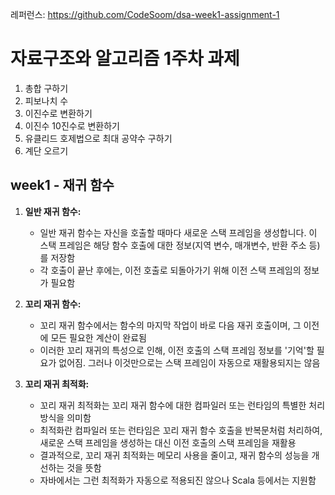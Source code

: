 레퍼런스: https://github.com/CodeSoom/dsa-week1-assignment-1

# 자료구조와 알고리즘 1주차 과제
1. 총합 구하기
2. 피보나치 수
3. 이진수로 변환하기 
4. 이진수 10진수로 변환하기
5. 유클리드 호제법으로 최대 공약수 구하기
6. 계단 오르기


## week1 - 재귀 함수

1. **일반 재귀 함수:**
    - 일반 재귀 함수는 자신을 호출할 때마다 새로운 스택 프레임을 생성합니다. 이 스택 프레임은 해당 함수 호출에 대한 정보(지역 변수, 매개변수, 반환 주소 등)를 저장함
    - 각 호출이 끝난 후에는, 이전 호출로 되돌아가기 위해 이전 스택 프레임의 정보가 필요함

2. **꼬리 재귀 함수:**
    - 꼬리 재귀 함수에서는 함수의 마지막 작업이 바로 다음 재귀 호출이며, 그 이전에 모든 필요한 계산이 완료됨
    - 이러한 꼬리 재귀의 특성으로 인해, 이전 호출의 스택 프레임 정보를 '기억'할 필요가 없어짐. 그러나 이것만으로는 스택 프레임이 자동으로 재활용되지는 않음

3. **꼬리 재귀 최적화:**
    - 꼬리 재귀 최적화는 꼬리 재귀 함수에 대한 컴파일러 또는 런타임의 특별한 처리 방식을 의미함
    - 최적화란 컴파일러 또는 런타임은 꼬리 재귀 함수 호출을 반복문처럼 처리하여, 새로운 스택 프레임을 생성하는 대신 이전 호출의 스택 프레임을 재활용
    - 결과적으로, 꼬리 재귀 최적화는 메모리 사용을 줄이고, 재귀 함수의 성능을 개선하는 것을 뜻함
    - 자바에서는 그런 최적화가 자동으로 적용되진 않으나 Scala 등에서는 지원함
